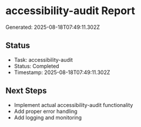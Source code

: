 # accessibility-audit Report

Generated: 2025-08-18T07:49:11.302Z

## Status
- Task: accessibility-audit
- Status: Completed
- Timestamp: 2025-08-18T07:49:11.302Z

## Next Steps
- Implement actual accessibility-audit functionality
- Add proper error handling
- Add logging and monitoring
